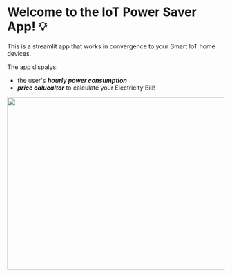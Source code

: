 # Welcome to the IoT Power Saver App! 💡

This is a streamlit app that works in convergence to your Smart IoT home devices. 

The app dispalys:
- the user's ***hourly power consumption***
- ***price calucaltor*** to calculate your Electricity Bill!

<p align = "center">
<img src = assets/Readme_gif.gif height = 400, width = 600>
</p>
